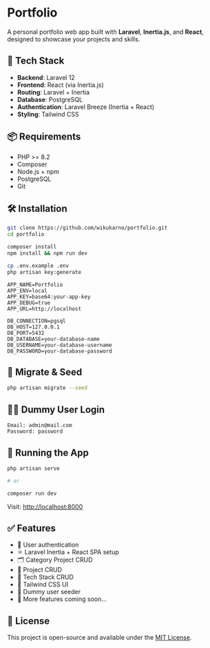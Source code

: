 # Portfolio

A personal portfolio web app built with **Laravel**, **Inertia.js**, and **React**, designed to showcase your projects and skills.

## 🚀 Tech Stack

- **Backend**: Laravel 12  
- **Frontend**: React (via Inertia.js)  
- **Routing**: Laravel + Inertia  
- **Database**: PostgreSQL  
- **Authentication**: Laravel Breeze (Inertia + React)  
- **Styling**: Tailwind CSS  

## 📦 Requirements

- PHP >= 8.2  
- Composer  
- Node.js + npm  
- PostgreSQL  
- Git  

## 🛠️ Installation

```bash
git clone https://github.com/wikukarno/portfolio.git
cd portfolio

composer install
npm install && npm run dev

cp .env.example .env
php artisan key:generate
```

```env
APP_NAME=Portfolio
APP_ENV=local
APP_KEY=base64:your-app-key
APP_DEBUG=true
APP_URL=http://localhost

DB_CONNECTION=pgsql
DB_HOST=127.0.0.1
DB_PORT=5432
DB_DATABASE=your-database-name
DB_USERNAME=your-database-username
DB_PASSWORD=your-database-password
```

## 🧪 Migrate & Seed

```bash
php artisan migrate --seed
```

## 🧑‍💻 Dummy User Login

```text
Email: admin@mail.com  
Password: password
```

## 🚴 Running the App

```bash
php artisan serve

# or

composer run dev
```

Visit: [http://localhost:8000](http://localhost:8000)

## ✅ Features

- 🔐 User authentication  
- ⚛️ Laravel Inertia + React SPA setup  
- 🗂️ Category Project CRUD  
- 📁 Project CRUD  
- 🧱 Tech Stack CRUD  
- 🎨 Tailwind CSS UI  
- 👤 Dummy user seeder  
- 🚧 More features coming soon...

## 📄 License

This project is open-source and available under the [MIT License](LICENSE).
